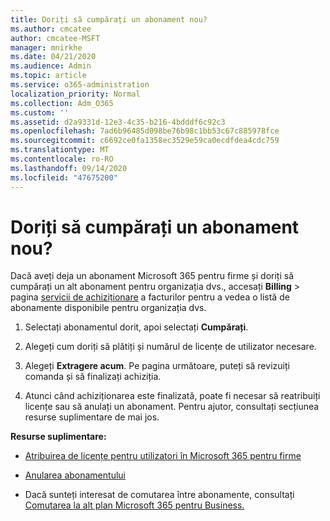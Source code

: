 ```yaml
---
title: Doriți să cumpărați un abonament nou?
ms.author: cmcatee
author: cmcatee-MSFT
manager: mnirkhe
ms.date: 04/21/2020
ms.audience: Admin
ms.topic: article
ms.service: o365-administration
localization_priority: Normal
ms.collection: Adm_O365
ms.custom: ''
ms.assetid: d2a9331d-12e3-4c35-b216-4bdddf6c92c3
ms.openlocfilehash: 7ad6b96485d098be76b98c1bb53c67c885978fce
ms.sourcegitcommit: c6692ce0fa1358ec3529e59ca0ecdfdea4cdc759
ms.translationtype: MT
ms.contentlocale: ro-RO
ms.lasthandoff: 09/14/2020
ms.locfileid: "47675200"
---
```

# <a name="looking-to-buy-a-new-subscription"></a>Doriți să cumpărați un abonament nou?

Dacă aveți deja un abonament Microsoft 365 pentru firme și doriți să cumpărați un alt abonament pentru organizația dvs., accesați **Billing** \> pagina [servicii de achiziționare](https://go.microsoft.com/fwlink/p/?linkid=868433) a facturilor pentru a vedea o listă de abonamente disponibile pentru organizația dvs.
 
1. Selectați abonamentul dorit, apoi selectați **Cumpărați**.

2. Alegeți cum doriți să plătiți și numărul de licențe de utilizator necesare.

3. Alegeți **Extragere acum**. Pe pagina următoare, puteți să revizuiți comanda și să finalizați achiziția.

4. Atunci când achiziționarea este finalizată, poate fi necesar să reatribuiți licențe sau să anulați un abonament. Pentru ajutor, consultați secțiunea resurse suplimentare de mai jos.

 **Resurse suplimentare:**
  
- [Atribuirea de licențe pentru utilizatori în Microsoft 365 pentru firme](https://docs.microsoft.com/microsoft-365/admin/add-users/add-users)
    
- [Anularea abonamentului](https://docs.microsoft.com/microsoft-365/commerce/subscriptions/cancel-your-subscription)
    
- Dacă sunteți interesat de comutarea între abonamente, consultați [Comutarea la alt plan Microsoft 365 pentru Business.](https://docs.microsoft.com/microsoft-365/commerce/subscriptions/switch-to-a-different-plan)